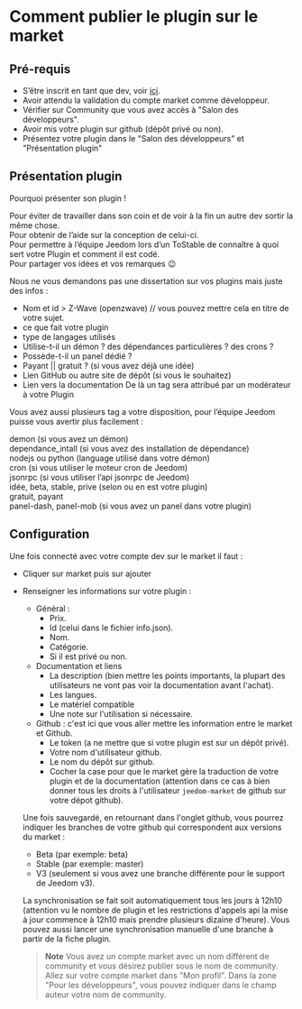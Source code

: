 # Comment publier le plugin sur le market

## Pré-requis

- S’être inscrit en tant que dev, voir [ici](https://www.jeedom.com/site/fr/dev.html).
- Avoir attendu la validation du compte market comme développeur.
- Vérifier sur Community que vous avez accès à "Salon des développeurs".
- Avoir mis votre plugin sur github (dépôt privé ou non).
- Présentez votre plugin dans le "Salon des développeurs" et "Présentation plugin"

## Présentation plugin

Pourquoi présenter son plugin !

Pour éviter de travailler dans son coin et de voir à la fin un autre dev sortir la même chose.  
Pour obtenir de l’aide sur la conception de celui-ci.  
Pour permettre à l’équipe Jeedom lors d’un ToStable de connaître à quoi sert votre Plugin et comment il est codé.  
Pour partager vos idées et vos remarques :wink:  

Nous ne vous demandons pas une dissertation sur vos plugins mais juste des infos :

- Nom et id > Z-Wave (openzwave) // vous pouvez mettre cela en titre de votre sujet.
- ce que fait votre plugin
- type de langages utilisés
- Utilise-t-il un démon ? des dépendances particulières ? des crons ?
- Possède-t-il un panel dédié ?
- Payant || gratuit ? (si vous avez déjà une idée)
- Lien GitHub ou autre site de dépôt (si vous le souhaitez)
- Lien vers la documentation
De là un tag sera attribué par un modérateur à votre Plugin

Vous avez aussi plusieurs tag a votre disposition, pour l’équipe Jeedom puisse vous avertir plus facilement :

demon (si vous avez un démon)  
dependance_intall (si vous avez des installation de dépendance)  
nodejs ou python (language utilisé dans votre démon)  
cron (si vous utiliser le moteur cron de Jeedom)  
jsonrpc (si vous utiliser l’api jsonrpc de Jeedom)  
idée, beta, stable, prive (selon ou en est votre plugin)  
gratuit, payant  
panel-dash, panel-mob (si vous avez un panel dans votre plugin)  

## Configuration

Une fois connecté avec votre compte dev sur le market il faut :

- Cliquer sur market puis sur ajouter
- Renseigner les informations sur votre plugin :
  - Général :
    - Prix.
    - Id (celui dans le fichier info.json).
    - Nom.
    - Catégorie.
    - Si il est privé ou non.
  - Documentation et liens
    - La description (bien mettre les points importants, la plupart des utilisateurs ne vont pas voir la documentation avant l'achat).
    - Les langues.
    - Le matériel compatible
    - Une note sur l'utilisation si nécessaire.
  - Github : c'est ici que vous aller mettre les information entre le market et Github.
    - Le token (a ne mettre que si votre plugin est sur un dépôt privé).
    - Votre nom d'utilisateur github.
    - Le nom du dépôt sur github.
    - Cocher la case pour que le market gère la traduction de votre plugin et de la documentation (attention dans ce cas à bien donner tous les droits à l'utilisateur `jeedom-market` de github sur votre dépot github).

   Une fois sauvegardé, en retournant dans l'onglet github, vous pourrez indiquer les branches de votre github qui correspondent aux versions du market :

   - Beta  (par exemple: beta)
   - Stable  (par exemple: master)
   - V3 (seulement si vous avez une branche différente pour le support de Jeedom v3).

   La synchronisation se fait soit automatiquement tous les jours à 12h10 (attention vu le nombre de plugin et les restrictions d'appels api la mise à jour commence à 12h10 mais prendre plusieurs dizaine d'heure). Vous pouvez aussi lancer une synchronisation manuelle d'une branche à partir de la fiche plugin.
   
   
   > **Note**
   > Vous avez un compte market avec un nom différent de community et vous désirez publier sous le nom de community.
   > Allez sur votre compte market dans "Mon profil".  Dans la zone "Pour les développeurs", vous pouvez indiquer dans le champ auteur votre nom de community. 
